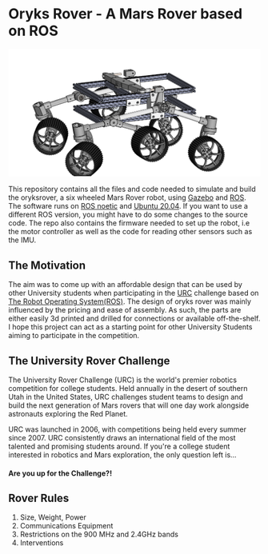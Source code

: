# Oryks Rover - A Mars Rover based on ROS

![orykrover assembly](https://github.com/lyleokoth/oryksRover/blob/main/src/rover_description/CAD/Pictures/Mars%20Rover.JPG)

This repository contains all the files and code needed to simulate and build the oryksrover, a six wheeled Mars Rover robot, using [Gazebo](http://gazebosim.org/)  and [ROS](https://www.ros.org/).
The software runs on [ROS noetic](http://wiki.ros.org/noetic) and [Ubuntu 20.04](http://www.releases.ubuntu.com/20.04/). If you want to use a different ROS version, you might have to do some changes to the source code.
The repo also contains the firmware needed to set up the robot, i.e the motor controller as well as the code for reading other sensors such as the IMU.

## The Motivation

The aim was to come up with an affordable design that can be used by other University students when participating in the [URC](http://urc.marssociety.org/) challenge based on [The Robot Operating System(ROS)](https://www.ros.org/). The design of oryks rover was mainly influenced by the pricing and ease of assembly. As such, the parts are either easily 3d printed and drilled for connections or available off-the-shelf. I hope this project can act as a starting point for other University Students aiming to participate in the competition.

## The University Rover Challenge

The University Rover Challenge (URC) is the world's premier robotics competition for college students.  Held annually in the desert of southern Utah in the United States, URC challenges student teams to design and build the next generation of Mars rovers that will one day work alongside astronauts exploring the Red Planet.
 
URC was launched in 2006, with competitions being held every summer since 2007.  URC consistently draws an international field of the most talented and promising students around.  If you're a college student interested in robotics and Mars exploration, the only question left is...
 
####                        Are you up for the Challenge?!

## Rover Rules
1. Size, Weight, Power
2. Communications Equipment
3. Restrictions on the 900 MHz and 2.4GHz bands
4. Interventions